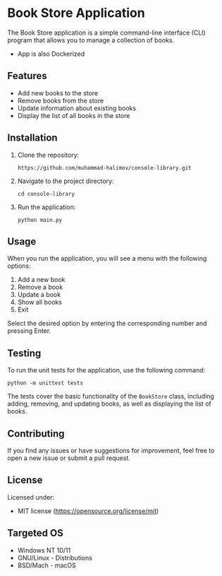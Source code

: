# Book Store Application

The Book Store application is a simple command-line interface (CLI) program that allows you to manage a collection of books.
- App is also Dockerized

## Features

- Add new books to the store
- Remove books from the store
- Update information about existing books
- Display the list of all books in the store

## Installation

1. Clone the repository:
   ```
   https://github.com/muhammad-halimov/console-library.git
   ```
2. Navigate to the project directory:
   ```
   cd console-library
   ```
3. Run the application:
   ```
   python main.py
   ```

## Usage

When you run the application, you will see a menu with the following options:

1. Add a new book
2. Remove a book
3. Update a book
4. Show all books
5. Exit

Select the desired option by entering the corresponding number and pressing Enter.

## Testing

To run the unit tests for the application, use the following command:

   ```
   python -m unittest tests
   ```

The tests cover the basic functionality of the `BookStore` class, including adding, removing, and updating books, as well as displaying the list of books.

## Contributing

If you find any issues or have suggestions for improvement, feel free to open a new issue or submit a pull request.

## License

Licensed under:

* MIT license (https://opensource.org/license/mit)

## Targeted OS

- Windows NT 10/11
- GNU/Linux - Distributions
- BSD/Mach - macOS